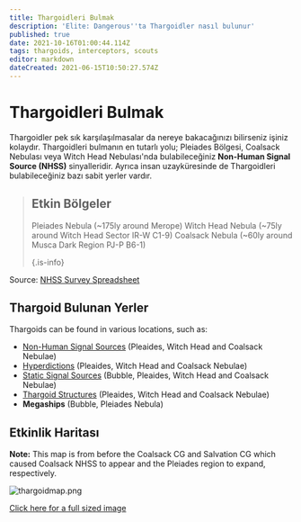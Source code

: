 ```yaml
---
title: Thargoidleri Bulmak
description: 'Elite: Dangerous''ta Thargoidler nasıl bulunur'
published: true
date: 2021-10-16T01:00:44.114Z
tags: thargoids, interceptors, scouts
editor: markdown
dateCreated: 2021-06-15T10:50:27.574Z
---
```


# Thargoidleri Bulmak
Thargoidler pek sık karşılaşılmasalar da nereye bakacağınızı bilirseniz işiniz kolaydır. Thargoidleri bulmanın en tutarlı yolu; Pleiades Bölgesi, Coalsack Nebulası veya Witch Head Nebulası'nda bulabileceğiniz **Non-Human Signal Source (NHSS)** sinyalleridir. Ayrıca insan uzayküresinde de Thargoidleri bulabileceğiniz bazı sabit yerler vardır.

> ## Etkin Bölgeler
> 
> Pleiades Nebula (~175ly around Merope) Witch Head Nebula (~75ly around Witch Head Sector IR-W C1-9) Coalsack Nebula (~60ly around Musca Dark Region PJ-P B6-1) 
> 
> {.is-info}

Source: [NHSS Survey Spreadsheet](https://docs.google.com/spreadsheets/d/1DhDTU3SLvmoNjBb_Ymy-S6RV1DsYztPRiULh1zR26lA/edit#gid=0)

## Thargoid Bulunan Yerler

Thargoids can be found in various locations, such as:
- [Non-Human Signal Sources](/en/nhss) (Pleaides, Witch Head and Coalsack Nebulae)
- [Hyperdictions](/en/hyperdictions) (Pleaides, Witch Head and Coalsack Nebulae)
- [Static Signal Sources](/en/static-signals) (Bubble, Pleaides, Witch Head and Coalsack Nebulae)
- [Thargoid Structures](https://canonn.science/codex/the-unknown-structure/?highlight=structure) (Pleaides, Witch Head and Coalsack Nebulae)
- **Megaships** (Bubble, Pleiades Nebula)

## Etkinlik Haritası
**Note:** This map is from before the Coalsack CG and Salvation CG which caused Coalsack NHSS to appear and the Pleiades region to expand, respectively.

![thargoidmap.png](/img/thargoidmap.png)

[Click here for a full sized image](https://cdn.discordapp.com/attachments/625989888432537611/854310144946208808/Thargoid_Activity_Map_v0.5.png)
